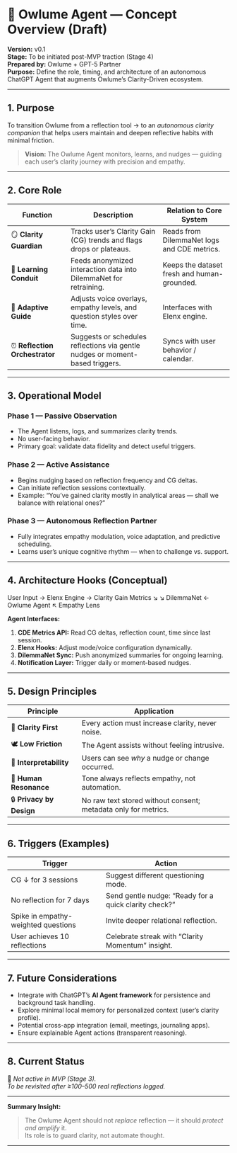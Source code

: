 # 🧭 Owlume Agent — Concept Overview (Draft)

**Version:** v0.1  
**Stage:** To be initiated post-MVP traction (Stage 4)  
**Prepared by:** Owlume + GPT-5 Partner  
**Purpose:** Define the role, timing, and architecture of an autonomous ChatGPT Agent that augments Owlume’s Clarity-Driven ecosystem.

---

## 1. Purpose

To transition Owlume from a reflection tool → to an *autonomous clarity companion* that helps users maintain and deepen reflective habits with minimal friction.

> **Vision:** The Owlume Agent monitors, learns, and nudges — guiding each user’s clarity journey with precision and empathy.

---

## 2. Core Role

| Function | Description | Relation to Core System |
|-----------|--------------|--------------------------|
| 🪞 **Clarity Guardian** | Tracks user’s Clarity Gain (CG) trends and flags drops or plateaus. | Reads from DilemmaNet logs and CDE metrics. |
| 🔁 **Learning Conduit** | Feeds anonymized interaction data into DilemmaNet for retraining. | Keeps the dataset fresh and human-grounded. |
| 🧭 **Adaptive Guide** | Adjusts voice overlays, empathy levels, and question styles over time. | Interfaces with Elenx engine. |
| ⏰ **Reflection Orchestrator** | Suggests or schedules reflections via gentle nudges or moment-based triggers. | Syncs with user behavior / calendar. |

---

## 3. Operational Model

### Phase 1 — **Passive Observation**
- The Agent listens, logs, and summarizes clarity trends.  
- No user-facing behavior.  
- Primary goal: validate data fidelity and detect useful triggers.

### Phase 2 — **Active Assistance**
- Begins nudging based on reflection frequency and CG deltas.  
- Can initiate reflection sessions contextually.  
- Example: “You’ve gained clarity mostly in analytical areas — shall we balance with relational ones?”

### Phase 3 — **Autonomous Reflection Partner**
- Fully integrates empathy modulation, voice adaptation, and predictive scheduling.  
- Learns user’s unique cognitive rhythm — when to challenge vs. support.

---

## 4. Architecture Hooks (Conceptual)

User Input → Elenx Engine → Clarity Gain Metrics
↘ ↘
DilemmaNet ← Owlume Agent
↖
Empathy Lens


**Agent Interfaces:**
1. **CDE Metrics API:** Read CG deltas, reflection count, time since last session.  
2. **Elenx Hooks:** Adjust mode/voice configuration dynamically.  
3. **DilemmaNet Sync:** Push anonymized summaries for ongoing learning.  
4. **Notification Layer:** Trigger daily or moment-based nudges.

---

## 5. Design Principles

| Principle | Application |
|------------|--------------|
| 🧠 **Clarity First** | Every action must increase clarity, never noise. |
| 🕊️ **Low Friction** | The Agent assists without feeling intrusive. |
| 💎 **Interpretability** | Users can see *why* a nudge or change occurred. |
| 💬 **Human Resonance** | Tone always reflects empathy, not automation. |
| 🔒 **Privacy by Design** | No raw text stored without consent; metadata only for metrics. |

---

## 6. Triggers (Examples)

| Trigger | Action |
|----------|---------|
| CG ↓ for 3 sessions | Suggest different questioning mode. |
| No reflection for 7 days | Send gentle nudge: “Ready for a quick clarity check?” |
| Spike in empathy-weighted questions | Invite deeper relational reflection. |
| User achieves 10 reflections | Celebrate streak with “Clarity Momentum” insight. |

---

## 7. Future Considerations

- Integrate with ChatGPT’s **AI Agent framework** for persistence and background task handling.  
- Explore minimal local memory for personalized context (user’s clarity profile).  
- Potential cross-app integration (email, meetings, journaling apps).  
- Ensure explainable Agent actions (transparent reasoning).

---

## 8. Current Status

🚧 *Not active in MVP (Stage 3).  
To be revisited after ≥100–500 real reflections logged.*

---

**Summary Insight:**  
> The Owlume Agent should not *replace* reflection — it should *protect and amplify* it.  
> Its role is to guard clarity, not automate thought.

---
